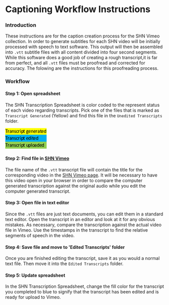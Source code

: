 # Captioning Workflow Instructions

### Introduction

These instructions are for the caption creation process for the SHN Vimeo collection. In order to generate subtitles for each SHN video will be initially processed with speech to text software. This output will then be assembled into `.vtt` subtitle files with all content divided into four second segments. While this software does a good job of creating a rough transcript,it is far from perfect, and all `.vtt` files must be proofread and corrected for accuracy. The folowing are the instructions for this proofreading process.

### Workflow

#### Step 1: Open spreadsheet

The SHN Transcription Spreadsheet is color coded to the represent status of each video regarding transcripts. Pick one of the files that is marked as `Transcript Generated` (Yellow) and find this file in the `Unedited Transcripts` folder.

![Spreadsheet example](/Resources/transcript1.png)

#### Step 2: Find file in [SHN Vimeo](https://vimeo.com/sustainableheritage)

The file name of the `.vtt` transcript file will contain the title for the corresponding video in the [SHN Vimeo page](https://vimeo.com/sustainableheritage). It will be necessary to have this video open in your browser in order to compare the computer generated transcription against the original audio while you edit the computer generated transcript.

#### Step 3: Open file in text editor

Since the `.vtt` files are just text documents, you can edit them in a standard text editor. Open the transcript in an editor and look at it for any obvious mistakes. As necessary, compare the transcription against the actual video file in Vimeo. Use the timestamps in the transcript to find the relative segments of speech in the video.

#### Step 4: Save file and move to 'Edited Transcripts' folder

Once you are finished editing the transcript, save it as you would a normal text file. Then move it into the `Edited Transcripts` folder.
#### Step 5: Update spreadsheet
In the SHN Transcription Spreadsheet, change the fill color for the transcript you completed to blue to signify that the transcript has been edited and is ready for upload to Vimeo.
